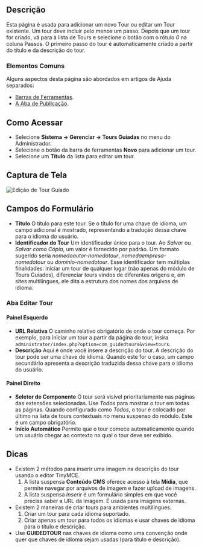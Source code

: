 <!-- Filename: Help4.x:Guided_Tours:_New_or_Edit_Tour / Display title: Passeios Guiados: Editar Passeio -->

## Descrição

Esta página é usada para adicionar um novo Tour ou editar um Tour existente. Um tour deve incluir pelo menos um passo. Depois que um tour for criado, vá para a lista de Tours e selecione o botão com o rótulo *0* na coluna Passos. O primeiro passo do tour é automaticamente criado a partir do título e da descrição do tour.

### Elementos Comuns

Alguns aspectos desta página são abordados em artigos de Ajuda separados:

* [Barras de Ferramentas](jdocmanual?article=help/common-elements/toolbars).
* [A Aba de Publicação](jdocmanual?article=help/common-elements/edit-publishing).

## Como Acessar

- Selecione **Sistema -> Gerenciar -> Tours Guiadas** no menu do Administrador.
- Selecione o botão da barra de ferramentas **Novo** para adicionar um tour.
- Selecione um **Título** da lista para editar um tour.

## Captura de Tela

![Edição de Tour Guiado](../../../pt/images/guided-tours/guided-tours-edit-tour.png)

## Campos do Formulário

- **Título** O título para este tour. Se o título for uma chave de idioma, um campo adicional é mostrado, representando a tradução dessa chave para o idioma do usuário.
- **Identificador do Tour** Um identificador único para o tour. Ao *Salvar* ou *Salvar como Cópia*, um valor é fornecido por padrão. Um formato sugerido seria *nomedoautor-nomedotour*, *nomedaempresa-nomedotour* ou *domínio-nomedotour*. Esse identificador tem múltiplas finalidades: iniciar um tour de qualquer lugar (não apenas do módulo de Tours Guiados), diferenciar tours vindos de diferentes origens e, em sites multilíngues, ele dita a estrutura dos nomes dos arquivos de idioma.

### Aba Editar Tour

#### Painel Esquerdo

- **URL Relativa** O caminho relativo obrigatório de onde o tour começa. Por exemplo, para iniciar um tour a partir da página do tour, insira `administrator/index.php?option=com_guidedtours&view=tours`.
- **Descrição** Aqui é onde você insere a descrição do tour. A descrição do tour pode ser uma chave de idioma. Quando este for o caso, um campo secundário apresenta a descrição traduzida dessa chave para o idioma do usuário.

#### Painel Direito

- **Seletor de Componente** O tour será visível prioritariamente nas páginas das extensões selecionadas. Use *Todos* para mostrar o tour em todas as páginas. Quando configurado como *Todos*, o tour é colocado por último na lista de tours contextuais no menu suspenso do módulo. Este é um campo obrigatório.
- **Início Automático** Permite que o tour comece automaticamente quando um usuário chegar ao contexto no qual o tour deve ser exibido.

## Dicas

- Existem 2 métodos para inserir uma imagem na descrição do tour usando o
  editor TinyMCE.
  1. A lista suspensa **Conteúdo CMS** oferece acesso à tela **Mídia**,
     que permite navegar por arquivos de imagem e fazer upload de imagens.
  2. A lista suspensa *Inserir* é um formulário simples em que você precisa
     saber a URL da imagem. É usada para imagens externas.
- Existem 2 maneiras de criar tours para ambientes multilíngues:
  1. Criar um tour para cada idioma suportado.
  2. Criar apenas um tour para todos os idiomas e usar chaves de idioma 
     para o título e descrição.
- Use **GUIDEDTOUR** nas chaves de idioma como uma convenção onde quer 
  que chaves de idioma sejam usadas (para título e descrição).

